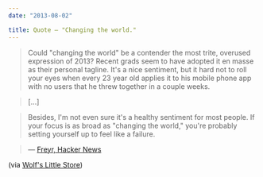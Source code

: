 ```yaml
---
date: "2013-08-02"

title: Quote — "Changing the world."
---
```


> Could "changing the world" be a contender the most trite, overused expression of 2013? Recent grads seem to have adopted it en masse as their personal tagline. It's a nice sentiment, but it hard not to roll your eyes when every 23 year old applies it to his mobile phone app with no users that he threw together in a couple weeks.

> […]

> Besides, I'm not even sure it's a healthy sentiment for most people. If your focus is as broad as "changing the world," you're probably setting yourself up to feel like a failure.

> — [Freyr, Hacker News](https://news.ycombinator.com/item?id=6108967)

(via [Wolf's Little Store](http://wolfslittlestore.be/2013/08/changing-the-world/))
